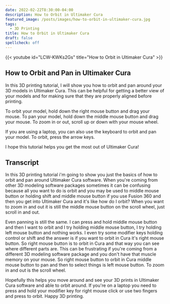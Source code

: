 ```yaml
---
date: 2022-02-22T8:30:00-04:00
description: How to Orbit in Ultimaker Cura
featured_image: /posts/images/how-to-orbit-in-ultimaker-cura.jpg
tags:
  - 3D Printing
title: How to Orbit in Ultimaker Cura
draft: false
spellcheck: off
---
```


{{< youtube id="LCW-KWKs2Gs" title="How to Orbit in Ultimaker Cura" >}}

## How to Orbit and Pan in Ultimaker Cura

In this 3D printing tutorial, I will show you how to orbit and pan around your 3D models in Ultimaker Cura. This can be helpful for getting a better view of your models and for making sure that they are properly aligned before printing.

To orbit your model, hold down the right mouse button and drag your mouse. To pan your model, hold down the middle mouse button and drag your mouse. To zoom in or out, scroll up or down with your mouse wheel.

If you are using a laptop, you can also use the keyboard to orbit and pan your model. To orbit, press the arrow keys.

I hope this tutorial helps you get the most out of Ultimaker Cura!

## Transcript

In this 3D printing tutorial i'm going to show you just the basics of how to orbit and pan around Ultimaker Cura software. When you're coming from other 3D modeling software packages sometimes it can be confusing because all you want to do is orbit and you may be used to middle mouse button or holding shift and middle mouse button if you use Fusion 360 and then you get into Ultimaker Cura and it's like how do I orbit? When you want to zoom in and out it is still the middle mouse button on the scroll wheel, just scroll in and out.

Even panning is still the same. I can press and hold middle mouse button and then I want to orbit and I try holding middle mouse button, I try holding left mouse button and nothing works. I even try some modifier keys holding control or shift and the answer is if you want to orbit in Cura it's right mouse button. So right mouse button is to orbit in Cura and that way you can see where different parts are. This can be frustrating if you're coming from a different 3D modeling software package and you don't have that muscle memory on your mouse. So right mouse button to orbit in Cura middle mouse button to pan and then to select things is left mouse button. To zoom in and out is the scroll wheel.

Hopefully this helps you move around and see your 3D prints in Ultimaker Cura software and able to orbit around. If you're on a laptop you need to press and hold your modifier key for right mouse click or use two fingers and press to orbit. Happy 3D printing.
